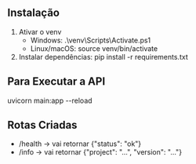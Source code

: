 ## Instalação

1. Ativar o venv
   - Windows: .\venv\Scripts\Activate.ps1
   - Linux/macOS: source venv/bin/activate
2. Instalar dependências:
   pip install -r requirements.txt

## Para Executar a API
uvicorn main:app --reload

## Rotas Criadas
- /health → vai retornar {"status": "ok"}
- /info → vai retornar {"project": "...", "version": "..."}
